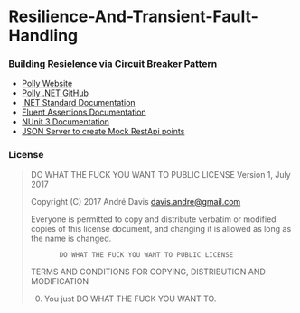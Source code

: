 # Resilience-And-Transient-Fault-Handling

### Building Resielence via Circuit Breaker Pattern

 * [Polly Website](http://www.thepollyproject.org)
 * [Polly .NET GitHub](https://github.com/App-vNext/Polly)
 * [.NET Standard Documentation](https://docs.microsoft.com/en-us/dotnet/standard/choosing-core-framework-server)
 * [Fluent Assertions Documentation](http://fluentassertions.com/documentation.html)
 * [NUnit 3 Documentation](https://github.com/nunit/docs/wiki)
 * [JSON Server to create Mock RestApi points](https://github.com/typicode/json-server)

### License

> DO WHAT THE FUCK YOU WANT TO PUBLIC LICENSE 
> Version 1, July 2017 
> 
> Copyright (C) 2017 André Davis <davis.andre@gmail.com> 
>
> Everyone is permitted to copy and distribute verbatim or modified 
 copies of this license document, and changing it is allowed as long 
 as the name is changed. 
>
>            DO WHAT THE FUCK YOU WANT TO PUBLIC LICENSE 
>  TERMS AND CONDITIONS FOR COPYING, DISTRIBUTION AND MODIFICATION 
>
>  0. You just DO WHAT THE FUCK YOU WANT TO.
